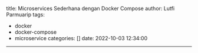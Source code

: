 title: Microservices Sederhana dengan Docker Compose
author: Lutfi Parmuarip
tags:
  - docker
  - docker-compose
  - microservice
categories: []
date: 2022-10-03 12:34:00
---

